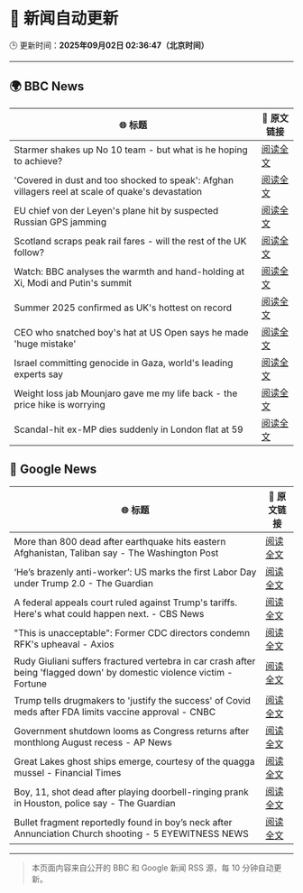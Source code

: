 # 🧠 新闻自动更新

🕒 更新时间：**2025年09月02日 02:36:47（北京时间）**

---

## 🌍 BBC News

| 🌐 标题 | 🔗 原文链接 |
|--------|-------------|
| Starmer shakes up No 10 team - but what is he hoping to achieve? | [阅读全文](https://www.bbc.com/news/articles/cd0d195md5eo?at_medium=RSS&at_campaign=rss) |
| 'Covered in dust and too shocked to speak': Afghan villagers reel at scale of quake's devastation | [阅读全文](https://www.bbc.com/news/articles/cm2vm2r6dzdo?at_medium=RSS&at_campaign=rss) |
| EU chief von der Leyen's plane hit by suspected Russian GPS jamming | [阅读全文](https://www.bbc.com/news/articles/c9d07z1439zo?at_medium=RSS&at_campaign=rss) |
| Scotland scraps peak rail fares - will the rest of the UK follow? | [阅读全文](https://www.bbc.com/news/articles/czxp9zl0k90o?at_medium=RSS&at_campaign=rss) |
| Watch: BBC analyses the warmth and hand-holding at Xi, Modi and Putin's summit | [阅读全文](https://www.bbc.com/news/videos/cn0r02zgjj4o?at_medium=RSS&at_campaign=rss) |
| Summer 2025 confirmed as UK's hottest on record | [阅读全文](https://www.bbc.com/weather/articles/c1kz18d3wjro?at_medium=RSS&at_campaign=rss) |
| CEO who snatched boy's hat at US Open says he made 'huge mistake' | [阅读全文](https://www.bbc.com/news/articles/ce93klk0jpzo?at_medium=RSS&at_campaign=rss) |
| Israel committing genocide in Gaza, world's leading experts say | [阅读全文](https://www.bbc.com/news/articles/cde3eyzdr63o?at_medium=RSS&at_campaign=rss) |
| Weight loss jab Mounjaro gave me my life back - the price hike is worrying | [阅读全文](https://www.bbc.com/news/articles/cwyp9e1vyr6o?at_medium=RSS&at_campaign=rss) |
| Scandal-hit ex-MP dies suddenly in London flat at 59 | [阅读全文](https://www.bbc.com/news/articles/cp8908jd3n1o?at_medium=RSS&at_campaign=rss) |

## 📰 Google News

| 🌐 标题 | 🔗 原文链接 |
|--------|-------------|
| More than 800 dead after earthquake hits eastern Afghanistan, Taliban say - The Washington Post | [阅读全文](https://news.google.com/rss/articles/CBMiigFBVV95cUxNdml0NTAyWWJMMEpwaW5sMk40MGM0ZDN4RTU0MnM0U0lPc0JhLW1TcnRuZXJyRG91ekdyWGZycUlsNWgzdHJuWG55RUNNVEFBYkhZXy10MzJSVjVDREd3LWlubmRVbFhkbUVwUmRWazFOVWVkN3B6b1JVSkVNWWlPc1ZNeVltQU42T3c?oc=5) |
| ‘He’s brazenly anti-worker’: US marks the first Labor Day under Trump 2.0 - The Guardian | [阅读全文](https://news.google.com/rss/articles/CBMie0FVX3lxTE9oeS1uV1F2RHdiS0Y5ZGtKbDBjSDhwNkdNRl9RVmE4dEIyeDAyTmVwQjVQN2ZDdklnNDVtVU41dWpSMndCY0F2bEVkeUIzdDhDT19BNzJMSmRsVlJTOEVWODJMMHlNcWtra1RWRk1GR0Z4bjA4OTF2VkZKNA?oc=5) |
| A federal appeals court ruled against Trump's tariffs. Here's what could happen next. - CBS News | [阅读全文](https://news.google.com/rss/articles/CBMingFBVV95cUxNTEJhTGhaR1dRa19SOHFlOVBSMTdBRUJUWG9VMU1DaW5yeHZyN0lJN25RLU1jaEFxZU83R1RLc25VeFh2dlpaeUhXZWxEWFNCNGZJMmQ2TW0tME9Wei1pc2tXcnRsOXJ0OThyVV9nRjVSaHVVd1YwSnRFNmtrRWJuVkhlc0UzanRaSzV3b0J5azltdmNWM01qTkI2V0FZUdIBowFBVV95cUxNLWlDM1ZQZDFLbEdBNUs1MEQwakwtLU01SzR4M0JDa0tXRXZKU1VRS1RVSVphTTdKNTFXN2lrTHhVMUpRWkdEcEJwZDNZLW9vVWo1NVh3Wld2YlRTNDg0VlEtS29jVFdiTlBfV3hHVl9GSHdzZ1RYZkNNbFhta1NXdkhUcEVaZE5jV3BjbU5Sbm4walpaNUFVa1ZQLTJ4SVB6Uk53?oc=5) |
| "This is unacceptable": Former CDC directors condemn RFK's upheaval - Axios | [阅读全文](https://news.google.com/rss/articles/CBMidEFVX3lxTE1VMkNqVUN2dG1uWHkyWmxCNGVCNWhBQzhlZmtfWXJrbWdaTTdYRjU0ZVFKWlhpM2JoOXJ2cmFtdDN1ZDJkYlpZUEh4QTYxWnhtczlQSXRQZHlOX08tMUtpRVAwUUE3Z01SZlJldkpNSDFoTUs4?oc=5) |
| Rudy Giuliani suffers fractured vertebra in car crash after being 'flagged down' by domestic violence victim - Fortune | [阅读全文](https://news.google.com/rss/articles/CBMioAFBVV95cUxPVUpiQTJGd0RZLTRoc25FdWY4MldoVk5MWnB0d2ZlbVk5MFl0N1hXRFYyT1MxOEg3dWt4Y19uWk9yY3l0QVhjU3pEVE1VRTBCS1JQb2Y2NG03ZFQzc1ExYnE1bkpuMDlJcWNpVEZwcFlweGI2NnZiUFE1YWJwdXF4eFpKUl9NX1dlcTRBWE1wbXpWTENwZDhSZGpaWTdLcWZT?oc=5) |
| Trump tells drugmakers to 'justify the success' of Covid meds after FDA limits vaccine approval - CNBC | [阅读全文](https://news.google.com/rss/articles/CBMic0FVX3lxTE1BOWxHYXc5am43QVo2VmxydWN1Q3lfYUlWMWdxQnRsSVRCMEVBdDB3OVdBM0VmWHpKdEw3N3JDd1BTWVpvbWM0b3Exam5FQmxxWFUzaUFRM016dUt3WmR6Z3VRdU51WkFtZ2Y5Y1NmUnlfaTDSAXhBVV95cUxNTmg1RjNpZEc4eVpIUmNPeC1oaHZLUUdMZXJ0SE9Ndmw2U3BQYmFkLTdrSjZocEp2UW9rQWxwTjdJUGNkM2Q1V1NpdldWcEF3RUpKcElHQnJVTHpuWGk4OWJmVWh4UmpLMHVmTFVCOHFiTHRnSnpNOVU?oc=5) |
| Government shutdown looms as Congress returns after monthlong August recess - AP News | [阅读全文](https://news.google.com/rss/articles/CBMingFBVV95cUxQYWhlNENqeVJwUUdoUFNkZEpzSjZSdzZManFVSHBiTnFBYkhvT25LU1o1aV82S0dzTE90cl9NSW9YZEZETjhNdElDZTZ6Q3hKTjlZUVVQZUxCdDREbXhQSFpCdHR5SHV3MDB0cUdWbjNLc3UtQ2VUbDg3NllET0c0cVFJVmxFX09CbkhwUV9uazlQeFZneFdNcGluYml3QQ?oc=5) |
| Great Lakes ghost ships emerge, courtesy of the quagga mussel - Financial Times | [阅读全文](https://news.google.com/rss/articles/CBMicEFVX3lxTE5TRTFpdmlHWDlFN0lieGRfSDI5MVlJdlVPU3BjaDhEVXZaU0s1QTYwVlNSMUFPNDZFZGhxRFd1OWZxWEoxSkd4dkdwQUhoa2hSVUs1cFJJLTd2QjFkMExNT1dzMkRnQnRIRHltSUpfN1E?oc=5) |
| Boy, 11, shot dead after playing doorbell-ringing prank in Houston, police say - The Guardian | [阅读全文](https://news.google.com/rss/articles/CBMikAFBVV95cUxNNnVZQjVsc2FOZlF0cWdMeFBHX1NKemZSNWJoV1NQZjE4RjJveFR1THVXTmIzTGNrUlVvR3ExMmdfS3hfVW5Pa3FYcEtrUFNpR2QzbEFfRUktTTBBbkRpN1luVUU4STJmTDg3VmZTMHZfLXNmSThJM09jRnIwYU9PejJhTEVfUzJnOWo3aXJrcUQ?oc=5) |
| Bullet fragment reportedly found in boy’s neck after Annunciation Church shooting - 5 EYEWITNESS NEWS | [阅读全文](https://news.google.com/rss/articles/CBMiuAFBVV95cUxOVm9CRm9HVFM5Z0JuOU96TG4teFNDRFVqZy0zNnQ4VE1SaUF4WV9BRDhOYlFDd1ZhTFRKU1RTdE9KQUw5UUlTdWh1UlhIX0NzR2tSX3had1NhdWZjTmtHZ1o0cGllZGh4eGltY01CQnp5QV9mUGFJR2wxOUFjM1BGUzZ1NU1VV2tUaWtuLTljQnFXZG1vMzlqVmRZTk1idTR5RktWbTVycEVZbmhnd0ZuMXNCeWhhdk52?oc=5) |

---
> 本页面内容来自公开的 BBC 和 Google 新闻 RSS 源，每 10 分钟自动更新。